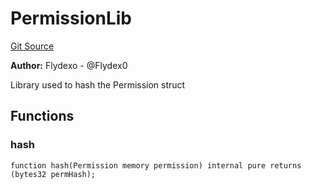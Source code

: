 # PermissionLib
[Git Source](https://github.com/permissivelabs/core/blob/6a9a97fdcc83bd3f41e6b78ff8acd4353d9d4655/src/utils/Permission.sol)

**Author:**
Flydexo - @Flydex0

Library used to hash the Permission struct


## Functions
### hash


```solidity
function hash(Permission memory permission) internal pure returns (bytes32 permHash);
```

